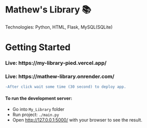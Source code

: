 # Mathew's Library 📚
Technologies: Python, HTML, Flask, MySQL(SQLite)
# Getting Started
<h3>Live: https://my-library-pied.vercel.app/  </h3>
<h3>Live: https://mathew-library.onrender.com/  </h3>

```diff
-After click wait some time (30 second) to deploy app.
```

<h4>To run the development server:</h4>

- Go into `My_Library` folder
- Run project: `./main.py`
- Open http://127.0.0.1:5000/ with your browser to see the result.
